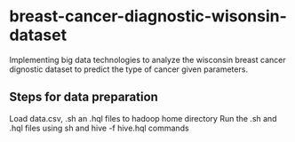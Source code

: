# breast-cancer-diagnostic-wisonsin-dataset

Implementing big data technologies to analyze the wisconsin breast cancer dignostic dataset to predict the type of cancer given parameters.

## Steps for data preparation
Load data.csv, .sh an .hql files to hadoop home directory
Run the .sh and .hql files using sh and hive -f hive.hql commands

